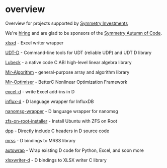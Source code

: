 # overview
Overview for projects supported by [Symmetry Investments](http://symmetryinvestments.com/about-us/)

We're [hiring](http://symmetryinvestments.com/careers/) and are glad to be sponsors of the [Symmetry Autumn of Code](https://dlang.org/blog/symmetry-autumn-of-code/).

[xlsxd](https://github.com/kaleidicassociates/xlsxd) - Excel writer wrapper

[UDT-D](https://github.com/kaleidicassociates/udt_d) - Command-line tools for UDT (reliable UDP) and UDT D library

[Lubeck](https://github.com/kaleidicassociates/lubeck) - a native code C ABI high-level linear algebra library

[Mir-Algorithm](https://github.com/libmir/mir-algorithm) - general-purpose array and algorithm library

[Mir-Optimiser](https://github.com/libmir/mir-optim) -  BetterC Nonlinear Optimization Framework

[excel-d](https://github.com/kaleidicassociates/excel-d) - write Excel add-ins in D

[influx-d](https://github.com/kaleidicassociates/influx-d) - D language wrapper for InfluxDB

[nanomsg-wrapper](https://github.com/kaleidicassociates/nanomsg-wrapper) - D language wrapper for nanomsg

[zfs-on-root-installer](https://github.com/hamishcoleman/zfs-on-root-installer) - Install Ubuntu with ZFS on Root

[dpp](https://github.com/atilaneves/dpp) - Directly include C headers in D source code

[mrss](https://github.com/symmetryinvestments/mrss) - D bindings to MRSS library

[autowrap](https://github.com/kaleidicassociates/autowrap) - Wrap existing D code for Python, Excel, and soon more

[xlsxwriter-d](https://github.com/kaleidicassociates/xlsxwriter-d) - D bindings to XLSX writer C library



